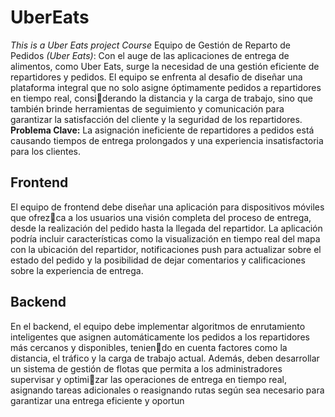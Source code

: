 # UberEats
_This is a Uber Eats project Course_
Equipo de Gestión de Reparto de Pedidos *(Uber Eats)*:
Con el auge de las aplicaciones de entrega de alimentos, como Uber Eats, surge la necesidad de 
una gestión eficiente de repartidores y pedidos. El equipo se enfrenta al desafio de diseñar una 
plataforma integral que no solo asigne óptimamente pedidos a repartidores en tiempo real, considerando la distancia y la carga de trabajo, sino que también brinde herramientas de seguimiento 
y comunicación para garantizar la satisfacción del cliente y la seguridad de los repartidores.
**Problema Clave:** La asignación ineficiente de repartidores a pedidos está causando tiempos de 
entrega prolongados y una experiencia insatisfactoria para los clientes.

## Frontend
El equipo de frontend debe diseñar una aplicación para dispositivos móviles que ofrezca a los usuarios una visión completa del proceso de entrega, desde la realización del pedido hasta 
la llegada del repartidor. La aplicación podría incluir características como la visualización en 
tiempo real del mapa con la ubicación del repartidor, notificaciones push para actualizar sobre el 
estado del pedido y la posibilidad de dejar comentarios y calificaciones sobre la experiencia de 
entrega.
## Backend
En el backend, el equipo debe implementar algoritmos de enrutamiento inteligentes 
que asignen automáticamente los pedidos a los repartidores más cercanos y disponibles, teniendo en cuenta factores como la distancia, el tráfico y la carga de trabajo actual. Además, deben 
desarrollar un sistema de gestión de flotas que permita a los administradores supervisar y optimizar las operaciones de entrega en tiempo real, asignando tareas adicionales o reasignando rutas 
según sea necesario para garantizar una entrega eficiente y oportun
